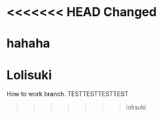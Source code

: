 <<<<<<< HEAD
Changed
===

hahaha
=======
Lolisuki
===

How to work branch.
TESTTESTTESTTEST
>>>>>>> lolisuki
